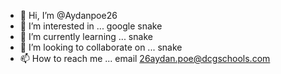 - 👋 Hi, I’m @Aydanpoe26
- 👀 I’m interested in ... google snake
- 🌱 I’m currently learning ...  snake
- 💞️ I’m looking to collaborate on ... snake
- 📫 How to reach me ... email 26aydan.poe@dcgschools.com

<!---
Aydanpoe26/Aydanpoe26 is a ✨ special ✨ repository because its `README.md` (this file) appears on your GitHub profile.
You can click the Preview link to take a look at your changes.
--->
